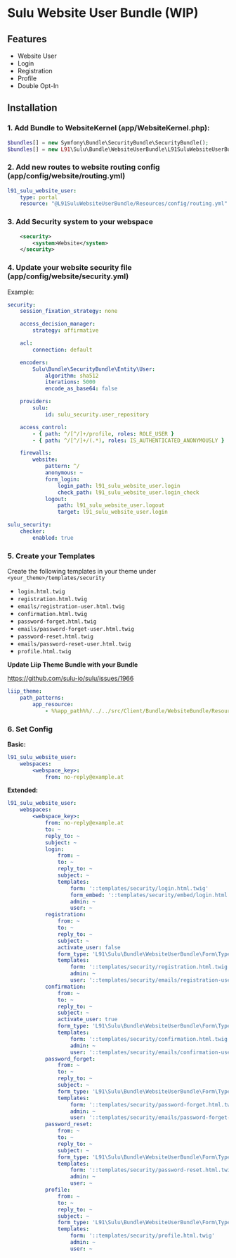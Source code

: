 # Sulu Website User Bundle (WIP)

## Features

 - Website User
 - Login
 - Registration
 - Profile
 - Double Opt-In

## Installation

### 1. Add Bundle to WebsiteKernel (app/WebsiteKernel.php):

```php
$bundles[] = new Symfony\Bundle\SecurityBundle\SecurityBundle();
$bundles[] = new L91\Sulu\Bundle\WebsiteUserBundle\L91SuluWebsiteUserBundle();
 ```

### 2. Add new routes to website routing config (app/config/website/routing.yml)

```yml
l91_sulu_website_user:
    type: portal
    resource: "@L91SuluWebsiteUserBundle/Resources/config/routing.yml"
```

### 3. Add Security system to your webspace

```xml
    <security>
        <system>Website</system>
    </security>
```

### 4. Update your website security file (app/config/website/security.yml)

Example:

```yml
security:
    session_fixation_strategy: none

    access_decision_manager:
        strategy: affirmative

    acl:
        connection: default

    encoders:
        Sulu\Bundle\SecurityBundle\Entity\User:
            algorithm: sha512
            iterations: 5000
            encode_as_base64: false

    providers:
        sulu:
            id: sulu_security.user_repository

    access_control:
        - { path: ^/[^/]+/profile, roles: ROLE_USER }
        - { path: ^/[^/]+/(.*), roles: IS_AUTHENTICATED_ANONYMOUSLY }

    firewalls:
        website:
            pattern: ^/
            anonymous: ~
            form_login:
                login_path: l91_sulu_website_user.login
                check_path: l91_sulu_website_user.login_check
            logout:
                path: l91_sulu_website_user.logout
                target: l91_sulu_website_user.login

sulu_security:
    checker:
        enabled: true
```

### 5. Create your Templates

Create the following templates in your theme under `<your_theme>/templates/security`

 - `login.html.twig`
 - `registration.html.twig`
 - `emails/registration-user.html.twig`
 - `confirmation.html.twig`
 - `password-forget.html.twig`
 - `emails/password-forget-user.html.twig`
 - `password-reset.html.twig`
 - `emails/password-reset-user.html.twig`
 - `profile.html.twig`
 
**Update Liip Theme Bundle with your Bundle**

https://github.com/sulu-io/sulu/issues/1966

```yml
liip_theme:
    path_patterns:
        app_resource:
            - %%app_path%%/../../src/Client/Bundle/WebsiteBundle/Resources/themes/%%current_theme%%/%%template%%
```

### 6. Set Config

**Basic:**

```yml
l91_sulu_website_user:
    webspaces:
        <webspace_key>:
            from: no-reply@example.at
```

**Extended:**

```yml
l91_sulu_website_user:
    webspaces:
        <webspace_key>:
            from: no-reply@example.at
            to: ~
            reply_to: ~
            subject: ~
            login:
                from: ~
                to: ~
                reply_to: ~
                subject: ~
                templates:
                    form: '::templates/security/login.html.twig'
                    form_embed: '::templates/security/embed/login.html.twig'
                    admin: ~
                    user: ~
            registration:
                from: ~
                to: ~
                reply_to: ~
                subject: ~
                activate_user: false
                form_type: 'L91\Sulu\Bundle\WebsiteUserBundle\Form\Type\RegistrationType'
                templates:
                    form: '::templates/security/registration.html.twig'
                    admin: ~
                    user: '::templates/security/emails/registration-user.html.twig'
            confirmation:
                from: ~
                to: ~
                reply_to: ~
                subject: ~
                activate_user: true
                form_type: 'L91\Sulu\Bundle\WebsiteUserBundle\Form\Type\ConfirmationType'
                templates:
                    form: '::templates/security/confirmation.html.twig'
                    admin: ~
                    user: '::templates/security/emails/confirmation-user.html.twig'
            password_forget:
                from: ~
                to: ~
                reply_to: ~
                subject: ~
                form_type: 'L91\Sulu\Bundle\WebsiteUserBundle\Form\Type\PasswordForgetType'
                templates:
                    form: '::templates/security/password-forget.html.twig'
                    admin: ~
                    user: '::templates/security/emails/password-forget-user.html.twig'
            password_reset:
                from: ~
                to: ~
                reply_to: ~
                subject: ~
                form_type: 'L91\Sulu\Bundle\WebsiteUserBundle\Form\Type\PasswordResetType'
                templates:
                    form: '::templates/security/password-reset.html.twig'
                    admin: ~
                    user: ~
            profile:
                from: ~
                to: ~
                reply_to: ~
                subject: ~
                form_type: 'L91\Sulu\Bundle\WebsiteUserBundle\Form\Type\ProfileType'
                templates:
                    form: '::templates/security/profile.html.twig'
                    admin: ~
                    user: ~
```
